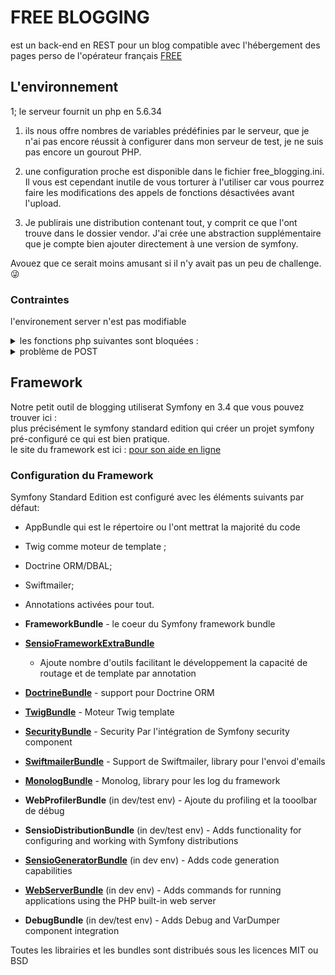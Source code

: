 # FREE BLOGGING

est un back-end en REST pour un blog compatible avec l'hébergement des pages perso de l'opérateur français [FREE][100]

## L'environnement 

1; le serveur fournit un php en 5.6.34

1. ils nous offre nombres de variables prédéfinies par le serveur, que je n'ai pas encore réussit à configurer dans mon serveur de test, je ne suis pas encore un gourout PHP.

1. une configuration proche est disponible dans le fichier free_blogging.ini.
Il vous est cependant inutile de vous torturer à l'utiliser car vous pourrez faire les modifications 
des appels de fonctions désactivées avant l'upload.

1. Je publirais une distribution contenant tout, y comprit ce que l'ont trouve dans le dossier vendor.
	J'ai crée une abstraction supplémentaire que je compte bien ajouter directement à une version de symfony.

Avouez que ce serait moins amusant si il n'y avait pas un peu de challenge.:stuck_out_tongue_winking_eye:
### Contraintes

l'environement server n'est pas modifiable

<details>
 <summary> les fonctions php suivantes sont bloquées : </summary>
 
| -                | -                    | -                | -                     |
| :---:            | :---:                | :---:            | :---:                 |
| chown            | chmod                | get_current_user | php_uname             |
| putenv           | set_time_limit       | getmyuid         | getmypid              |
| dl               | ini_alter            | ini_restore      | realpath              |
| tmpfile          | link                 | shell_exec       | proc_open             |
| chroot           | sleep                | usleep           | umask                 |
| set_include_path | restore_include_path | ini_set          | exec                  |
| passthru         | system               | popen            | pclose                |
| leak             | mysql_list_dbs       | listen           | chgrp                 |
| disk_total_space | disk_free_space      | rmdir            | openlog               |
| closelog         | syslog               | flock            | socket_create_listen  |
| socket_accept    | socket_listen        | symlink          | setlocale             |
| imagerotate      | -                    | -                | -                     |

[Source dans les pages d'aides de FREE][101]
</details>
<details><summary>  problème de POST </summary>
    Il est impossible d'utiliser les requêtes POST en RAW (donc pas de corps en Json).
Celà provoque l'affichage d'une erreur serveur lié à la déprecation d'une fonctionnalitée de php.
Les autre requêtes GET, PUT, PATCH, DELETE ne sont pas affectées par ce problème qui n'est qu'une erreur de configuration du serveur, erreur pardonnable, les API REST n'étaient pas à la mode lors de la mise en ligne des serveurs.

celà pourrait être corrigé en ajoutant la ligne 
always_populate_raw_post_data = -1
dans le php.ini du serveur et un redémarrage.
Mais le esrvice de gestion des pages persos de FREE ne répond pas au demandes des utilisateurs on vas devoir se passer de cette solution.
</details>



## Framework

Notre petit outil de blogging utiliserat Symfony en 3.4 que vous pouvez trouver ici :<br />
plus précisément le symfony standard edition qui créer un projet symfony pré-configuré ce qui est bien pratique.
<br>
le site du framework est ici :
[pour son aide en ligne][1]


### Configuration du Framework 
Symfony Standard Edition est configuré avec les éléments suivants par défaut:

  * AppBundle  qui est le répertoire ou l'ont mettrat la majorité du code

  * Twig comme moteur de template ;

  * Doctrine ORM/DBAL;

  * Swiftmailer;

  * Annotations activées pour tout.

  * **FrameworkBundle** - le coeur du Symfony framework bundle

  * [**SensioFrameworkExtraBundle**][6] 
  	- Ajoute nombre d'outils facilitant le développement 
	la capacité de routage et de template par annotation

  * [**DoctrineBundle**][7] - support pour Doctrine ORM

  * [**TwigBundle**][8] - Moteur Twig template

  * [**SecurityBundle**][9] - Security Par l'intégration de Symfony security component
  
  * [**SwiftmailerBundle**][10] - Support de Swiftmailer, library pour l'envoi d'emails

  * [**MonologBundle**][11] - Monolog, library pour les log du framework

  * **WebProfilerBundle** (in dev/test env) - Ajoute du profiling et la tooolbar de débug

  * **SensioDistributionBundle** (in dev/test env) - Adds functionality for configuring and working with Symfony distributions

  * [**SensioGeneratorBundle**][13] (in dev env) - Adds code generation
    capabilities

  * [**WebServerBundle**][14] (in dev env) - Adds commands for running applications using the PHP built-in web server

  * **DebugBundle** (in dev/test env) - Adds Debug and VarDumper component integration

Toutes les librairies et les bundles sont distribués sous les licences MIT ou BSD

<!-- liens Framework Symfony standard -->

[1]:  https://symfony.com/doc/3.4/setup.html
[6]:  https://symfony.com/doc/current/bundles/SensioFrameworkExtraBundle/index.html
[7]:  https://symfony.com/doc/3.4/doctrine.html
[8]:  https://symfony.com/doc/3.4/templating.html
[9]:  https://symfony.com/doc/3.4/security.html
[10]: https://symfony.com/doc/3.4/email.html
[11]: https://symfony.com/doc/3.4/logging.html
[13]: https://symfony.com/doc/current/bundles/SensioGeneratorBundle/index.html
[14]: https://symfony.com/doc/current/setup/built_in_web_server.html

<!-- Mes liens -->

[100]: https://www.free.fr
[101]: https://assistance.free.fr/articles/pages-perso-php-et-fonctions-desactivees-chez-free-653


